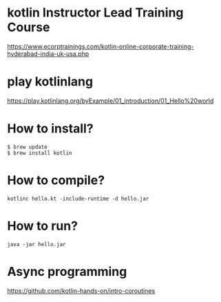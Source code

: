 # kotlin Instructor Lead Training Course
https://www.ecorptrainings.com/kotlin-online-corporate-training-hyderabad-india-uk-usa.php

# play kotlinlang
https://play.kotlinlang.org/byExample/01_introduction/01_Hello%20world

# How to install?
```
$ brew update
$ brew install kotlin
```
# How to compile?
```
kotlinc hello.kt -include-runtime -d hello.jar
```
# How to run?
```
java -jar hello.jar
```
# Async programming
https://github.com/kotlin-hands-on/intro-coroutines

